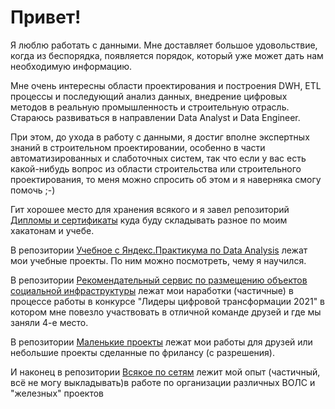 # Привет! 

Я люблю работать с данными. Мне доставляет большое удовольствие, когда из беспорядка, появляется порядок, который уже может дать нам необходимую информацию.

Мне очень интересны области проектирования и построения DWH, ETL процессы и последующий анализ данных, внедрение цифровых методов в реальную промышленность и строительную отрасль. Стараюсь развиваться в направлении Data Analyst и Data Engineer.

При этом, до ухода в работу с данными, я достиг вполне экспертных знаний в строительном проектировании, особенно в части автоматизированных и слаботочных систем, так что если у вас есть какой-нибудь вопрос из области строительства или строительного проектирования, то меня можно спросить об этом и я наверняка смогу помочь ;-)  

Гит хорошее место для хранения всякого и я завел репозиторий [Дипломы и сертификаты](https://github.com/IgorPtah/diploms/blob/main/README.md)  куда буду складывать разное по моим хакатонам и учебе.

В репозитории [Учебное с Яндекс.Практикума по Data Analysis](https://github.com/IgorPtah/Praktikum_analytics/blob/main/README.md) лежат мои учебные проекты. По ним можно посмотреть, чему я научился.

В репозитории [Рекомендательный сервис по размещению объектов социальной инфраструктуры](https://github.com/IgorPtah/adm_report#readme) лежат мои наработки (частичные) в процессе работы в конкурсе "Лидеры цифровой трансформации 2021" в котором мне повезло участвовать в отличной команде друзей и где мы заняли 4-е место.

В репозитории [Маленькие проекты](https://github.com/IgorPtah/small_project/blob/main/README.md) лежат мои работы для друзей или небольшие проекты сделанные по фрилансу (с разрешения).

И наконец в репозитории [Всякое по сетям](https://github.com/IgorPtah/experience_in_networks#readme) лежит мой опыт (частичный, всё не могу выкладывать)в работе по организации различных ВОЛС и "железных" проектов

